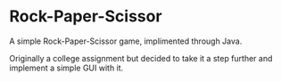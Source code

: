# Rock-Paper-Scissor
A simple Rock-Paper-Scissor game, implimented through Java.

Originally a college assignment but decided to take it a step further and implement a simple GUI with it.
